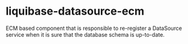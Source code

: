 # liquibase-datasource-ecm

ECM based component that is responsible to re-register a DataSource service when it is sure that the database schema is up-to-date.